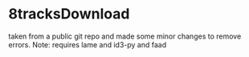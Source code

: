 8tracksDownload
===============

taken from a public git repo and made some minor changes to remove errors. Note: requires lame and id3-py and faad
